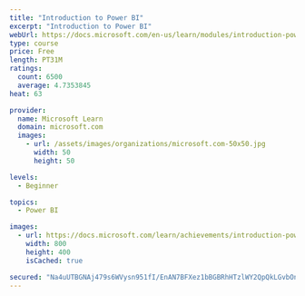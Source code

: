 ```yaml
---
title: "Introduction to Power BI"
excerpt: "Introduction to Power BI"
webUrl: https://docs.microsoft.com/en-us/learn/modules/introduction-power-bi/
type: course
price: Free
length: PT31M
ratings:
  count: 6500
  average: 4.7353845
heat: 63

provider:
  name: Microsoft Learn
  domain: microsoft.com
  images:
    - url: /assets/images/organizations/microsoft.com-50x50.jpg
      width: 50
      height: 50

levels:
  - Beginner

topics:
  - Power BI

images:
  - url: https://docs.microsoft.com/learn/achievements/introduction-power-bi-social.png
    width: 800
    height: 400
    isCached: true

secured: "Na4uUTBGNAj479s6WVysn951fI/EnAN7BFXez1bBGBRhHTzlWY2QpQkLGvbOnmyDIbGJYRS//fJ+1C58oIC33uJxdt2brzwLqDze+R3ttk1ql5BODdoqFVwZD60NFb+asLtCCg4w9ezFeL6VaXLtWPqOIFKYPNq4/uf+G5WCBn4clq77Zf6L39hgyLavep49j0R6diTkobenWA/PwEvEohhAgaty6K84tGGeM6u1c28PhmX5ThnZR7j28bC2YoubtPSw13lap5rgGDxBgCoTUV7ou3VikHsV3c3ioJG2K0VV+ZmiCMJ1mc6dFt4VEafYZf9MbYl2kvI1M4WInPSvvCpoMwjpY/0DAPE+TtJeAmidm+7IJT94OJALKMtB2WUo7+6wDeDcZlX+sO2ZvSQTIvze/t6TZmepp13HOZ9T3T8=;4VPIWUrYMthK2qDKFhUcIw=="
---
```


